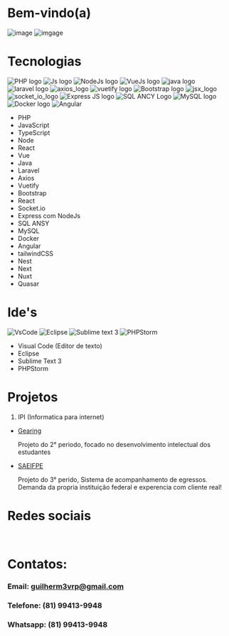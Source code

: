 # Bem-vindo(a)

![image](https://github-readme-stats.vercel.app/api?username=Guilhermevalenca&show_icons=true&theme=dracula)
![imgage](https://github-readme-stats.vercel.app/api/top-langs/?username=Guilhermevalenca&layout=compact&langs_count=7&theme=dracula)

# Tecnologias

![PHP logo](https://github.com/Guilhermevalenca/GuilhermeValenca/assets/56165820/aefdd29e-5af4-4bec-81f8-f4a1b8927b28) <!-- php -->
![Js logo](https://github.com/Guilhermevalenca/GuilhermeValenca/assets/56165820/e7bf569c-6360-4668-90c5-ee177ca94b43) <!-- js -->
![NodeJs logo](https://github.com/Guilhermevalenca/GuilhermeValenca/assets/56165820/c18f858a-0ba3-456d-be69-4947a51799aa) <!-- nodejs -->
![VueJs logo](https://github.com/Guilhermevalenca/GuilhermeValenca/assets/56165820/6dc1f93c-7ec8-4d89-8d0d-5c86ad0ad23a) <!-- vuejs -->
![java logo](https://github.com/Guilhermevalenca/GuilhermeValenca/assets/56165820/58a42aca-46a0-4928-bdac-d9faad857d27) <!-- java -->
![laravel logo](https://github.com/Guilhermevalenca/GuilhermeValenca/assets/56165820/92f69ab7-0be9-4bf9-a154-a349a5289ef5) <!-- laravel -->
![axios_logo](https://github.com/Guilhermevalenca/GuilhermeValenca/assets/56165820/09f6fa5e-6f99-4707-8bfd-d348d2026ea1) <!-- axios -->
![vuetify logo](https://github.com/Guilhermevalenca/GuilhermeValenca/assets/56165820/06df2d5c-24b0-470d-825f-7ef8b69e1c24) <!-- vuetify -->
![Bootstrap logo](https://github.com/Guilhermevalenca/GuilhermeValenca/assets/56165820/a8e1d62a-b2d7-4b70-b485-69921699ac0e) <!-- bootstrap -->
![jsx_logo](https://github.com/Guilhermevalenca/GuilhermeValenca/assets/56165820/40ccf3bc-f55d-4253-97c8-30f83f103fa3) <!-- jsx -->
![socket_io_logo](https://github.com/Guilhermevalenca/GuilhermeValenca/assets/56165820/cecdd3a1-89d7-47fd-8a5c-49a5abbabb46) <!-- socket io -->
![Express JS logo](https://github.com/Guilhermevalenca/GuilhermeValenca/assets/56165820/27b1c864-adcc-4345-823f-c49a0fa5acee) <!-- Express -->
![SQL ANCY Logo](https://github.com/Guilhermevalenca/GuilhermeValenca/assets/56165820/031fb5e8-e13b-40a5-95b8-e55d154ee799) <!-- Sql ancy -->
![MySQL logo](https://github.com/Guilhermevalenca/GuilhermeValenca/assets/56165820/73aef3cf-027c-4d99-897c-0400c1b42ac0) <!-- MySQL -->
![Docker logo](https://github.com/Guilhermevalenca/GuilhermeValenca/assets/56165820/8164a5d5-a023-454a-bdeb-08b7e0bc00ac) <!-- Docker -->
![Angular](https://github.com/Guilhermevalenca/GuilhermeValenca/assets/56165820/5b68c211-0019-499c-920d-0c6deed9fe0c) <!-- Angular -->



- PHP
- JavaScript
- TypeScript
- Node
- React
- Vue
- Java
- Laravel
- Axios
- Vuetify
- Bootstrap
- React
- Socket.io
- Express com NodeJs
- SQL ANSY
- MySQL
- Docker
- Angular
- tailwindCSS
- Nest
- Next
- Nuxt
- Quasar

# Ide's

![VsCode](https://github.com/Guilhermevalenca/GuilhermeValenca/assets/56165820/79419871-6fec-4a20-8105-9fb30bef7625) <!-- vscode -->
![Eclipse](https://github.com/Guilhermevalenca/GuilhermeValenca/assets/56165820/6adb1a20-cde5-493e-845c-78bcf47fcf3f) <!-- eclipse -->
![Sublime text 3](https://github.com/Guilhermevalenca/GuilhermeValenca/assets/56165820/df8f1e69-cf6b-471e-9fdd-2fb1d151aed9) <!-- sublime text 3 -->
![PHPStorm](https://github.com/Guilhermevalenca/GuilhermeValenca/assets/56165820/b1426778-2503-4055-b692-77b8644138f1) <!-- phpStorm -->

- Visual Code (Editor de texto)
- Eclipse
- Sublime Text 3
- PHPStorm

# Projetos

1. IPI (Informatica para internet)

  - <a href='https://github.com/Guilhermevalenca/Gearing'> Gearing </a> <p>Projeto do 2° periodo, focado no desenvolvimento intelectual dos estudantes</p>
  - <a href='https://github.com/Guilhermevalenca/SAEIFPE'> SAEIFPE </a> <p>Projeto do 3° perido, Sistema de acompanhamento de egressos. Demanda da propria instituição federal e experencia com cliente real!</p>

# Redes sociais

<div display='flex'>
<!-- linkedin -->
<a href='https://www.linkedin.com/in/guilherme-valen%C3%A7a-2a38541a5/' ><img src='https://github.com/Guilhermevalenca/GuilhermeValenca/assets/56165820/053b8c6b-f9d5-4312-be67-7b447b2053dc' alt='' ></a>
<!-- instagram -->
<a href='https://www.instagram.com/guilherme_0601/'><img src='https://github.com/Guilhermevalenca/GuilhermeValenca/assets/56165820/0e03b914-2e19-44d5-831f-103308692cce' alt=''></a>
</div>

# Contatos:

### Email: guilherm3vrp@gmail.com
### Telefone: (81) 99413-9948
### Whatsapp: (81) 99413-9948
